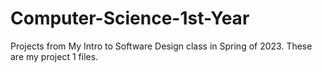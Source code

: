 # Computer-Science-1st-Year
Projects from My Intro to Software Design class in Spring of 2023.
These are my project 1 files.
